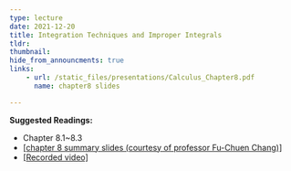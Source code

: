 ```yaml
---
type: lecture
date: 2021-12-20
title: Integration Techniques and Improper Integrals
tldr: 
thumbnail: 
hide_from_announcments: true
links: 
    - url: /static_files/presentations/Calculus_Chapter8.pdf
      name: chapter8 slides

---
```

**Suggested Readings:**
- Chapter 8.1~8.3
- [[chapter 8 summary slides (courtesy of professor Fu-Chuen Chang)]](/nsysu-EE1003A/static_files/presentations/Chap08_Summary.pdf)
- [[Recorded video]](https://www.youtube.com/watch?v=xhF9Y_AgAMI)
